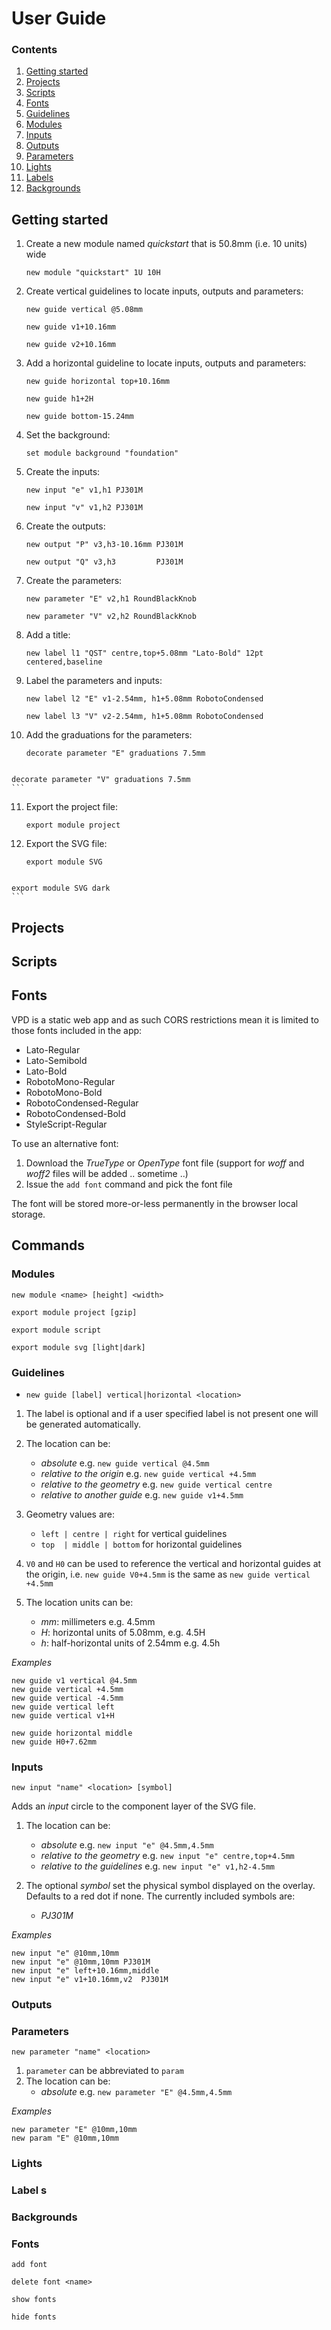 # User Guide

### Contents

1. [Getting started](#getting-started)
2. [Projects](#projects)
3. [Scripts](#scripts)
4. [Fonts](#fonts)
5. [Guidelines](#guidelines)
6. [Modules](#modules)
7. [Inputs](#inputs)
8. [Outputs](#outputs)
9. [Parameters](#parameters)
10. [Lights](#lights)
11. [Labels](#labels)
12. [Backgrounds](#backgrounds)

## Getting started

1. Create a new module named _quickstart_ that is 50.8mm (i.e. 10 units) wide
   ```
   new module "quickstart" 1U 10H
   ```

2. Create vertical guidelines to locate inputs, outputs and parameters:
   ```
   new guide vertical @5.08mm
   ```
   ```
   new guide v1+10.16mm
   ```
   ```
   new guide v2+10.16mm
   ```

3. Add a horizontal guideline to locate inputs, outputs and parameters:
   ```
   new guide horizontal top+10.16mm
   ```
   ```
   new guide h1+2H
   ```
   ```
   new guide bottom-15.24mm
   ```


4. Set the background:
   ```
   set module background "foundation"
   ```

5. Create the inputs:
   ```
   new input "e" v1,h1 PJ301M
   ```
   ```
   new input "v" v1,h2 PJ301M
   ```

6. Create the outputs:
   ```
   new output "P" v3,h3-10.16mm PJ301M
   ```
   ```
   new output "Q" v3,h3         PJ301M
   ```

7. Create the parameters:
   ```
   new parameter "E" v2,h1 RoundBlackKnob
   ```
   ```
   new parameter "V" v2,h2 RoundBlackKnob
   ```

8. Add a title:
   ```
   new label l1 "QST" centre,top+5.08mm "Lato-Bold" 12pt centered,baseline
   ```

9. Label the parameters and inputs:
   ```
   new label l2 "E" v1-2.54mm, h1+5.08mm RobotoCondensed
   ```
   ```
   new label l3 "V" v2-2.54mm, h1+5.08mm RobotoCondensed
   ```

10. Add the graduations for the parameters:
    ```
    decorate parameter "E" graduations 7.5mm
   ```
   ```
    decorate parameter "V" graduations 7.5mm
    ```

11. Export the project file:
    ```
    export module project
    ```

12. Export the SVG file:
    ```
    export module SVG 
   ```
   ```
    export module SVG dark
    ```

## Projects

## Scripts

## Fonts

VPD is a static web app and as such CORS restrictions mean it is limited to those fonts included in the app:

- Lato-Regular
- Lato-Semibold
- Lato-Bold
- RobotoMono-Regular
- RobotoMono-Bold
- RobotoCondensed-Regular
- RobotoCondensed-Bold
- StyleScript-Regular

To use an alternative font:

1. Download the _TrueType_ or _OpenType_ font file (support for _woff_ and _woff2_ files will be added .. sometime ..)
2. Issue the `add font` command and pick the font file

The font will be stored more-or-less permanently in the browser local storage.


## Commands

### Modules

`new module <name> [height] <width>`

`export module project [gzip]`

`export module script`

`export module svg [light|dark]`

### Guidelines

- `new guide [label] vertical|horizontal <location>`

1. The label is optional and if a user specified label is not present one will be generated automatically.

2. The location can be:
   - _absolute_ e.g. `new guide vertical @4.5mm`
   - _relative to the origin_ e.g. `new guide vertical +4.5mm`
   - _relative to the geometry_ e.g. `new guide vertical centre`
   - _relative to another guide_ e.g. `new guide v1+4.5mm`

3. Geometry values are:
   - `left | centre | right` for vertical guidelines
   - `top  | middle | bottom` for horizontal guidelines

4. `V0` and `H0` can be used to reference the vertical and horizontal guides at the origin, i.e.
   `new guide V0+4.5mm` is the same as `new guide vertical +4.5mm`

5. The location units can be:
   - _mm_: millimeters e.g. 4.5mm
   - _H_: horizontal units of 5.08mm, e.g. 4.5H
   - _h_: half-horizontal units of 2.54mm e.g. 4.5h

_Examples_

```
new guide v1 vertical @4.5mm
new guide vertical +4.5mm
new guide vertical -4.5mm
new guide vertical left
new guide vertical v1+H

new guide horizontal middle
new guide H0+7.62mm
```   

### Inputs

`new input "name" <location> [symbol]`

Adds an _input_ circle to the component layer of the SVG file.

1. The location can be:
   - _absolute_ e.g. `new input "e" @4.5mm,4.5mm`
   - _relative to the geometry_ e.g. `new input "e" centre,top+4.5mm`
   - _relative to the guidelines_ e.g. `new input "e" v1,h2-4.5mm`

2. The optional _symbol_ set the physical symbol displayed on the overlay. Defaults to a red dot if none. The currently included
   symbols are:
   - _PJ301M_

_Examples_
```
new input "e" @10mm,10mm
new input "e" @10mm,10mm PJ301M
new input "e" left+10.16mm,middle
new input "e" v1+10.16mm,v2  PJ301M
```

### Outputs

### Parameters

`new parameter "name" <location>`

1. `parameter` can be abbreviated to `param`
2. The location can be:
   - _absolute_ e.g. `new parameter "E" @4.5mm,4.5mm`

_Examples_
```
new parameter "E" @10mm,10mm
new param "E" @10mm,10mm
```

### Lights

### Label s  

### Backgrounds

### Fonts

`add font`

`delete font <name>`

`show fonts`

`hide fonts`

